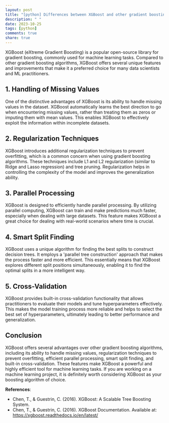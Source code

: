 ```yaml
---
layout: post
title: "[python] Differences between XGBoost and other gradient boosting algorithms"
description: " "
date: 2023-10-25
tags: [python]
comments: true
share: true
---
```


XGBoost (eXtreme Gradient Boosting) is a popular open-source library for gradient boosting, commonly used for machine learning tasks. Compared to other gradient boosting algorithms, XGBoost offers several unique features and improvements that make it a preferred choice for many data scientists and ML practitioners.

## 1. Handling of Missing Values

One of the distinctive advantages of XGBoost is its ability to handle missing values in the dataset. XGBoost automatically learns the best direction to go when encountering missing values, rather than treating them as zeros or imputing them with mean values. This enables XGBoost to effectively exploit the information within incomplete datasets.

## 2. Regularization Techniques

XGBoost introduces additional regularization techniques to prevent overfitting, which is a common concern when using gradient boosting algorithms. These techniques include L1 and L2 regularization (similar to Ridge and Lasso regression) and tree pruning. Regularization helps in controlling the complexity of the model and improves the generalization ability.

## 3. Parallel Processing

XGBoost is designed to efficiently handle parallel processing. By utilizing parallel computing, XGBoost can train and make predictions much faster, especially when dealing with large datasets. This feature makes XGBoost a great choice for dealing with real-world scenarios where time is crucial.

## 4. Smart Split Finding

XGBoost uses a unique algorithm for finding the best splits to construct decision trees. It employs a 'parallel tree construction' approach that makes the process faster and more efficient. This essentially means that XGBoost explores different split positions simultaneously, enabling it to find the optimal splits in a more intelligent way.

## 5. Cross-Validation

XGBoost provides built-in cross-validation functionality that allows practitioners to evaluate their models and tune hyperparameters effectively. This makes the model training process more reliable and helps to select the best set of hyperparameters, ultimately leading to better performance and generalization.

## Conclusion

XGBoost offers several advantages over other gradient boosting algorithms, including its ability to handle missing values, regularization techniques to prevent overfitting, efficient parallel processing, smart split finding, and built-in cross-validation. These features make XGBoost a powerful and highly efficient tool for machine learning tasks. If you are working on a machine learning project, it is definitely worth considering XGBoost as your boosting algorithm of choice.

**References**:
- Chen, T., & Guestrin, C. (2016). XGBoost: A Scalable Tree Boosting System.
- Chen, T., & Guestrin, C. (2016). XGBoost Documentation. Available at: https://xgboost.readthedocs.io/en/latest/